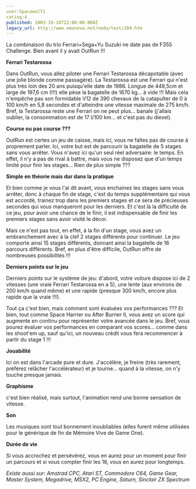 ```yaml
---
user:Spacewolf1
rating:4
published: 2003-10-10T22:00:00.000Z
legacy_url: http://www.emunova.net/veda/test/284.htm
---
```

La combinaison du trio Ferrari+Sega+Yu Suzuki ne date pas de F355 Challenge. Bien avant il y avait OutRun !!!  

  

**Ferrari Testarossa**  

Dans OutRun, vous allez piloter une Ferrari Testarossa décapotable (avec une jolie blonde comme passagère). La Testarossa est une Ferrari qui n'est plus très loin des 20 ans puisqu'elle date de 1986\. Longue de 448,5cm et large de 197,6 cm (!!!) elle pèse la bagatelle de 1670 kg... à vide !!! Mais cela n'empêche pas son formidable V12 de 390 chevaux de la catapulter de 0 à 100 km/h en 5,8 secondes et d'atteindre une vitesse maximale de 275 km/h. Bref, la Testarossa reste une Ferrari on ne peut plus... banale (j'allais oublier, la consommation est de 17 l/100 km... et c'est pas du diesel).  

  

**Course ou pas course ???**  

OutRun est certes un jeu de caisse, mais ici, vous ne faîtes pas de course à proprement parler. Ici, votre but est de parcourir la bagatelle de 5 stages sans vous arrêter. Vous n'avez ici qu'un seul réel adversaire: le temps. En effet, il n'y a pas de rival à battre, mais vous ne disposez que d'un temps limité pour finir les stages... Rien de plus simple ???  

  

**Simple en théorie mais dur dans la pratique**  

Et bien comme je vous l'ai dit avant, vous enchainez les stages sans vous arrêter, donc à chaque fin de stage, c'est du temps supplémentaire qui vous est accordé, trainez trop dans les premiers stages et ce sera de précieuses secondes qui vous manqueront pour les derniers. Et c'est là la difficulté de ce jeu, pour avoir une chance de le finir, il est indispensable de finir les premiers stages sans avoir visité le décor.  

Mais ce n'est pas tout, en effet, à la fin d'un stage, vous avez un embranchement avec à la clef 2 stages différents pour continuer. Le jeu comporte ainsi 15 stages différents, donnant ainsi la bagatelle de 16 parcours différents. Bref, en plus d'être difficile, OutRun offre de nombreuses possibilités !!!  

  

**Derniers points sur le jeu**  

Derniers points sur le système de jeu: d'abord, votre voiture dispose ici de 2 vitesses (une vraie Ferrari Testarossa en a 5), une lente (aux environs de 200 km/h quand même) et une rapide (presque 300 km/h, encore plus rapide que la vraie !!!).  

Tout ça c'est bien, mais comment sont évaluées vos performances ??? Et bien, tout comme Space Harrier ou After Burner II, vous avez un score qui augmente en continu pour représenter votre avancée dans le jeu. Bref, vous pourez évaluer vos performances en comparant vos scores... comme dans les shoot'em up, sauf qu'ici, un nouveau crédit vous fera recommencer à partir du stage 1 !!!  

  

  

**Jouabilité**  

Ici on est dans l'arcade pure et dure. J'accélère, je freine (très rarement, préférez relâcher l'accélérateur) et je tourne... quand à la vitesse, on n'y touche presque jamais.  

**Graphisme**  

c'est bien réalisé, mais surtout, l'animation rend une bonne sensation de vitesse.  

**Son**  

Les musiques sont tout bonnement inoubliables (elles furent même utilisées pour le générique de fin de Mémoire Vive de Game One).  

**Durée de vie**  

Si vous accrochez et persévérez, vous en aurez pour un moment pour finir un parcours et si vous compter finir les 16, vous en aurez pour longtemps.  

  

_Existe aussi sur:_ _Amstrad CPC, Atari ST, Commodore C64, Game Gear, Master System, Megadrive, MSX2, PC Engine, Saturn, Sinclair ZX Spectrum_